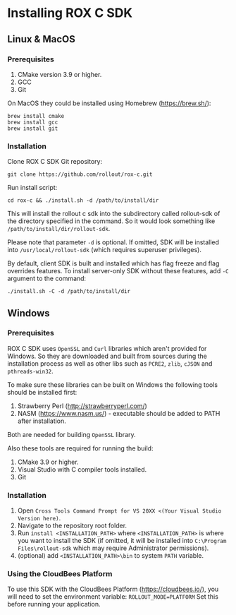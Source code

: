 ﻿# Installing ROX C SDK

## Linux & MacOS

### Prerequisites

1. CMake version 3.9 or higher.
2. GCC
3. Git

On MacOS they could be installed using Homebrew (https://brew.sh/):

```
brew install cmake
brew install gcc
brew install git
```

### Installation

Clone ROX C SDK Git repository:

```
git clone https://github.com/rollout/rox-c.git
```

Run install script:

```
cd rox-c && ./install.sh -d /path/to/install/dir
```

This will install the rollout c sdk into the subdirectory called rollout-sdk of the directory specified in the command.
So it would look something like `/path/to/install/dir/rollout-sdk`.

Please note that parameter `-d` is optional. If omitted, SDK will be installed into `/usr/local/rollout-sdk` (which
requires superuser privileges).

By default, client SDK is built and installed which has flag freeze and flag overrides features. To install server-only
SDK without these features, add `-C` argument to the command:

```
./install.sh -C -d /path/to/install/dir
```

## Windows

### Prerequisites

ROX C SDK uses `OpenSSL` and `Curl` libraries which aren't provided for Windows. So they are downloaded and built from
sources during the installation process as well as other libs such as `PCRE2`, `zlib`, `cJSON` and `pthreads-win32`.

To make sure these libraries can be built on Windows the following tools should be installed first:

1. Strawberry Perl (http://strawberryperl.com/)
2. NASM (https://www.nasm.us/) - executable should be added to PATH after installation.

Both are needed for building `OpenSSL` library.

Also these tools are required for running the build:

1. CMake 3.9 or higher.
2. Visual Studio with C compiler tools installed.
3. Git

### Installation

1. Open `Cross Tools Command Prompt for VS 20XX <(Your Visual Studio Version here)`.
2. Navigate to the repository root folder.
3. Run `install <INSTALLATION_PATH>` where `<INSTALLATION_PATH>` is where you want to install the SDK
   (if omitted, it will be installed into `C:\Program Files\rollout-sdk` which may require Administrator permissions).
4. (optional) add `<INSTALLATION_PATH>\bin` to system `PATH` variable.

### Using the CloudBees Platform

To use this SDK with the CloudBees Platform (https://cloudbees.io/), you will need to set the environment variable: `ROLLOUT_MODE=PLATFORM`
Set this before running your application.